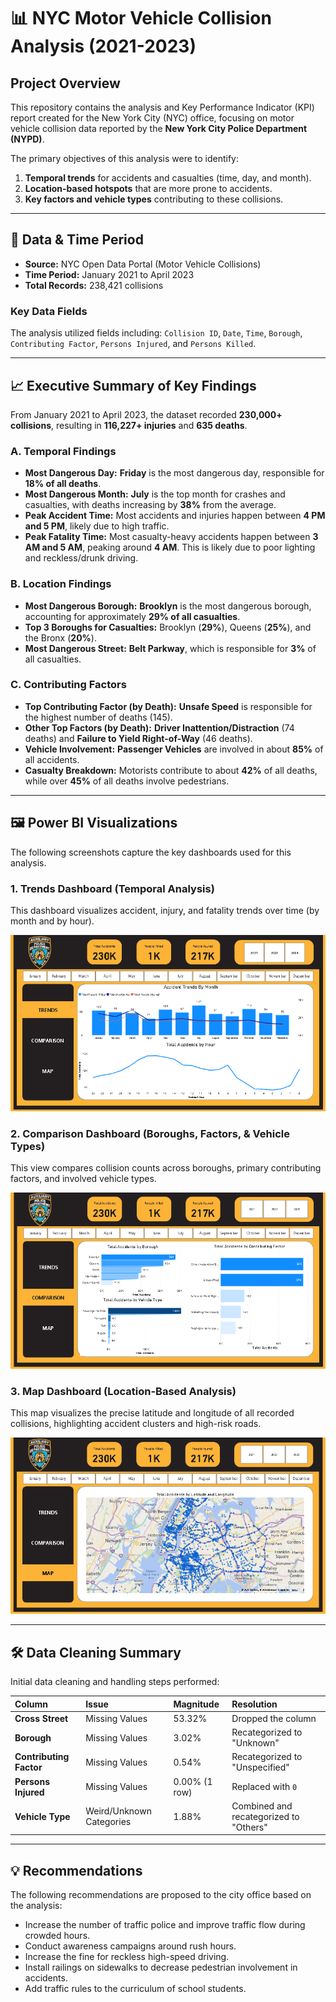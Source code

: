 # 📊 NYC Motor Vehicle Collision Analysis (2021-2023)

## Project Overview
This repository contains the analysis and Key Performance Indicator (KPI) report created for the New York City (NYC) office, focusing on motor vehicle collision data reported by the **New York City Police Department (NYPD)**.

The primary objectives of this analysis were to identify:
1.  **Temporal trends** for accidents and casualties (time, day, and month).
2.  **Location-based hotspots** that are more prone to accidents.
3.  **Key factors and vehicle types** contributing to these collisions.

---

## 📅 Data & Time Period
* **Source:** NYC Open Data Portal (Motor Vehicle Collisions)
* **Time Period:** January 2021 to April 2023
* **Total Records:** 238,421 collisions

### Key Data Fields
The analysis utilized fields including: `Collision ID`, `Date`, `Time`, `Borough`, `Contributing Factor`, `Persons Injured`, and `Persons Killed`.

---

## 📈 Executive Summary of Key Findings

From January 2021 to April 2023, the dataset recorded **230,000+ collisions**, resulting in **116,227+ injuries** and **635 deaths**.

### A. Temporal Findings
* **Most Dangerous Day:** **Friday** is the most dangerous day, responsible for **18% of all deaths**.
* **Most Dangerous Month:** **July** is the top month for crashes and casualties, with deaths increasing by **38%** from the average.
* **Peak Accident Time:** Most accidents and injuries happen between **4 PM and 5 PM**, likely due to high traffic.
* **Peak Fatality Time:** Most casualty-heavy accidents happen between **3 AM and 5 AM**, peaking around **4 AM**. This is likely due to poor lighting and reckless/drunk driving.

### B. Location Findings
* **Most Dangerous Borough:** **Brooklyn** is the most dangerous borough, accounting for approximately **29% of all casualties**.
* **Top 3 Boroughs for Casualties:** Brooklyn (**29%**), Queens (**25%**), and the Bronx (**20%**).
* **Most Dangerous Street:** **Belt Parkway**, which is responsible for **3%** of all casualties.

### C. Contributing Factors
* **Top Contributing Factor (by Death):** **Unsafe Speed** is responsible for the highest number of deaths (145).
* **Other Top Factors (by Death):** **Driver Inattention/Distraction** (74 deaths) and **Failure to Yield Right-of-Way** (46 deaths).
* **Vehicle Involvement:** **Passenger Vehicles** are involved in about **85%** of all accidents.
* **Casualty Breakdown:** Motorists contribute to about **42%** of all deaths, while over **45%** of all deaths involve pedestrians.

---

## 🖼️ Power BI Visualizations

The following screenshots capture the key dashboards used for this analysis.

### 1. Trends Dashboard (Temporal Analysis)
This dashboard visualizes accident, injury, and fatality trends over time (by month and by hour).

![Accident Trends by Month and Hour](nyc_trends.png)

### 2. Comparison Dashboard (Boroughs, Factors, & Vehicle Types)
This view compares collision counts across boroughs, primary contributing factors, and involved vehicle types.

![Total Accidents by Borough, Factor, and Vehicle Type](nyc_comparison.png)

### 3. Map Dashboard (Location-Based Analysis)
This map visualizes the precise latitude and longitude of all recorded collisions, highlighting accident clusters and high-risk roads.

![Total Accidents by Latitude and Longitude](nyc_map.png)

---

## 🛠️ Data Cleaning Summary

Initial data cleaning and handling steps performed:

| Column | Issue | Magnitude | Resolution |
| :--- | :--- | :--- | :--- |
| **Cross Street** | Missing Values | 53.32% | Dropped the column |
| **Borough** | Missing Values | 3.02% | Recategorized to "Unknown" |
| **Contributing Factor** | Missing Values | 0.54% | Recategorized to "Unspecified" |
| **Persons Injured** | Missing Values | 0.00% (1 row) | Replaced with `0` |
| **Vehicle Type** | Weird/Unknown Categories | 1.88% | Combined and recategorized to "Others" |

---

## 💡 Recommendations
The following recommendations are proposed to the city office based on the analysis:
* Increase the number of traffic police and improve traffic flow during crowded hours.
* Conduct awareness campaigns around rush hours.
* Increase the fine for reckless high-speed driving.
* Install railings on sidewalks to decrease pedestrian involvement in accidents.
* Add traffic rules to the curriculum of school students.
